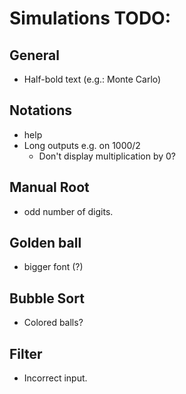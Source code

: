 # Simulations TODO:

## General
- Half-bold text (e.g.: Monte Carlo)

## Notations
- help
- Long outputs e.g. on 1000/2
    - Don't display multiplication by 0?

## Manual Root
- odd number of digits.

## Golden ball
- bigger font (?)

## Bubble Sort
- Colored balls?

## Filter
- Incorrect input.


